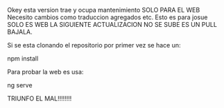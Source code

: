 Okey esta version trae y ocupa mantenimiento SOLO PARA EL WEB 
Necesito cambios como traduccion agregados etc.
Esto es para josue SOLO ES WEB LA SIGUIENTE ACTUALIZACION NO SE SUBE ES UN PULL BAJALA.

Si se esta clonando el repositorio por primer vez se hace un:

npm install

Para probar la web es usa:

ng serve

TRIUNFO EL MAL!!!!!!!!
